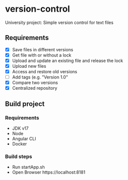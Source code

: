 # version-control
University project: Simple version control for text files

## Requirements
- [x] Save files in different versions 
- [x] Get file with or without a lock 
- [x] Upload and update an existing file and release the lock 
- [x] Upload new files 
- [x] Access and restore old versions 
- [ ] Add tags (e.g. "Version 1.0" 
- [x] Compare two versions
- [x] Centralized repository 
 
## Build project
### Requirements
- JDK v17
- Node
- Angular CLI
- Docker

### Build steps
- Run startApp.sh
- Open Browser https://localhost:8181
